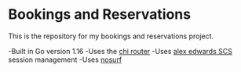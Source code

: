 # Bookings and Reservations

This is the repository for my bookings and reservations project.

-Built in Go version 1.16
-Uses the [chi router](github.com/go-chi/chi)
-Uses [alex edwards SCS](github.com/alexedwards/scs/v2) session management
-Uses [nosurf](github.com/justinas/nosurf)